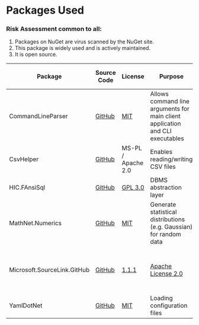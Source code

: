 

# Packages Used

### Risk Assessment common to all:
1. Packages on NuGet are virus scanned by the NuGet site.
2. This package is widely used and is actively maintained.
3. It is open source.

| Package | Source Code | License | Purpose | Additional Risk Assessment |
| ------- | ------------| ------- | ------- | -------------------------- |
| CommandLineParser | [GitHub](https://github.com/commandlineparser/commandline) | [MIT](https://opensource.org/licenses/MIT) | Allows command line arguments for main client application and CLI executables |
| CsvHelper | [GitHub](https://github.com/JoshClose/CsvHelper) | MS-PL / Apache 2.0 | Enables reading/writing CSV files |
| HIC.FAnsiSql                            | [GitHub](https://github.com/HicServices/FAnsiSql)                          | [GPL 3.0](https://www.gnu.org/licenses/gpl-3.0.html)                                           | DBMS abstraction layer                                                                              |
| MathNet.Numerics | [GitHub](https://github.com/mathnet/mathnet-numerics)| [MIT](https://opensource.org/licenses/MIT) | Generate statistical distributions (e.g. Gaussian) for random data | |
| Microsoft.SourceLink.GitHub | [GitHub](https://github.com/dotnet/sourcelink) | [1.1.1](https://www.nuget.org/packages/Microsoft.SourceLink.GitHub/1.1.1) | [Apache License 2.0](https://github.com/dotnet/sourcelink/blob/master/License.txt) | Enables source debugging of project nuget package| |
| YamlDotNet                              | [GitHub](https://github.com/aaubry/YamlDotNet)                             | [MIT](https://opensource.org/licenses/MIT)                                                     | Loading configuration files                                                                         |

